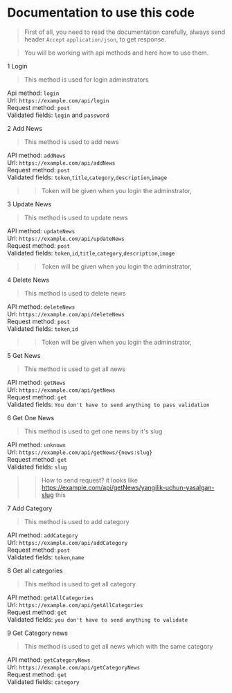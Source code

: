 # Documentation to use this code

> First of all, you need to read the documentation carefully, always send header `Accept` `application/json`, to get response. 

> You will be working with api methods and here how to use them.

1 Login
> This method is used for login adminstrators

Api method: `login` <br />
Url: `https://example.com/api/login` <br />
Request method: `post` <br />
Validated fields: `login` and `password` <br />

2 Add News
> This method is used to add news

API method: `addNews` <br />
Url: `https://example.com/api/addNews` <br />
Request method: `post` <br />
Validated fields: `token`,`title`,`category`,`description`,`image` <br />
>> Token will be given when you login the adminstrator, 

3 Update News
> This method is used to update news

API method: `updateNews` <br />
Url: `https://example.com/api/updateNews` <br />
Request method: `post` <br />
Validated fields: `token`,`id`,`title`,`category`,`description`,`image` <br />
>> Token will be given when you login the adminstrator, 

4 Delete News
> This method is used to delete news

API method: `deleteNews` <br />
Url: `https://example.com/api/deleteNews` <br />
Request method: `post` <br />
Validated fields: `token`,`id` <br />
>> Token will be given when you login the adminstrator, 

5 Get News 
> This method is used to get all news

API method: `getNews` <br />
Url: `https://example.com/api/getNews` <br />
Request method: `get` <br />
Validated fields: `You don't have to send anything to pass validation` <br />

6 Get One News 
> This method is used to get one news by it's slug

API method: `unknown` <br />
Url: `https://example.com/api/getNews/{news:slug}` <br />
Request method: `get` <br />
Validated fields: `slug` <br />
>> How to send request? it looks like https://example.com/api/getNews/yangilik-uchun-yasalgan-slug
>this

7 Add Category 
> This method is used to add category

API method: `addCategory` <br />
Url: `https://example.com/api/addCategory` <br />
Request method: `post` <br />
Validated fields: `token`,`name` <br />

8 Get all categories 
> This method is used to get all category

API method: `getAllCategories` <br />
Url: `https://example.com/api/getAllCategories` <br />
Request method: `get` <br />
Validated fields: `you don't have to send anything to validate` <br />


9 Get Category news
> This method is used to get all news which with the same category

API method: `getCategoryNews` <br />
Url: `https://example.com/api/getCategoryNews` <br />
Request method: `get` <br />
Validated fields: `category` <br />
